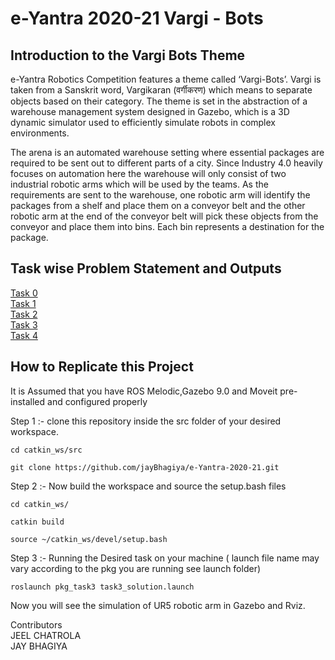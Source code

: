 # e-Yantra 2020-21 Vargi - Bots

## Introduction to the Vargi Bots Theme
e-Yantra Robotics Competition features a theme called ‘Vargi-Bots’. Vargi is taken from a Sanskrit word, Vargikaran (वर्गीकरण) which means to separate objects based on their category. The theme is set in the abstraction of a warehouse management system designed in Gazebo, which is a 3D dynamic simulator used to efficiently simulate robots in complex environments.

The arena is an automated warehouse setting where essential packages are required to be sent out to different parts of a city. Since Industry 4.0 heavily focuses on automation here the warehouse will only consist of two industrial robotic arms which will be used by the teams. As the requirements are sent to the warehouse, one robotic arm will identify the packages from a shelf and place them on a conveyor belt and the other robotic arm at the end of the conveyor belt will pick these objects from the conveyor and place them into bins. Each bin represents a destination for the package. 


## Task wise Problem Statement and Outputs

[Task 0](https://github.com/jayBhagiya/e-Yantra-2020-21/tree/main/pkg_task0)<br>
[Task 1](https://github.com/jayBhagiya/e-Yantra-2020-21/tree/main/pkg_task1)<br>
[Task 2](https://github.com/jayBhagiya/e-Yantra-2020-21/tree/main/pkg_task2)<br>
[Task 3](https://github.com/jayBhagiya/e-Yantra-2020-21/tree/main/pkg_task3)<br>
[Task 4](https://github.com/jayBhagiya/e-Yantra-2020-21/tree/main/pkg_task4)


## How to Replicate this Project

It is Assumed that you have ROS Melodic,Gazebo 9.0 and Moveit pre-installed and configured properly 

Step 1 :- clone this repository inside the src folder of your desired workspace.

```shell
cd catkin_ws/src

git clone https://github.com/jayBhagiya/e-Yantra-2020-21.git
```

Step 2 :- Now build the workspace and source the setup.bash files
```shell
cd catkin_ws/

catkin build

source ~/catkin_ws/devel/setup.bash
```

Step 3 :- Running the Desired task on your machine ( launch file name may vary according to the pkg you are running see launch folder)

```shell
roslaunch pkg_task3 task3_solution.launch
```

Now you will see the simulation of UR5 robotic arm in Gazebo and Rviz.

Contributors <br/>
JEEL CHATROLA <br/>
JAY BHAGIYA


